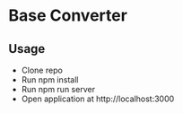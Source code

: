 # Base Converter

## Usage
- Clone repo
- Run npm install
- Run npm run server
- Open application at http://localhost:3000
